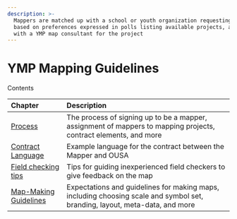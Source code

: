 ```yaml
---
description: >-
  Mappers are matched up with a school or youth organization requesting a map
  based on preferences expressed in polls listing available projects, as well as
  with a YMP map consultant for the project
---
```


# YMP Mapping Guidelines

Contents

| Chapter | Description |
| :--- | :--- |
| [Process](process-for-mappers.md) | The process of signing up to be a mapper, assignment of mappers to mapping projects, contract elements, and more |
| [Contract Language](from-mapper-contract.md) | Example language for the contract between the Mapper and OUSA |
| [Field checking tips](tips-for-guiding-inexperienced-field-checkers.md) | Tips for guiding inexperienced field checkers to give feedback on the map |
| [Map-Making Guidelines](mapping-and-branding-guidelines/) | Expectations and guidelines for making maps, including choosing scale and symbol set, branding, layout, meta-data, and more |

